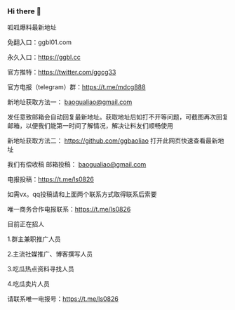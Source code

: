 ### Hi there 👋

<!--
**ggbaoliao/ggbaoliao** is a ✨ _special_ ✨ repository because its `README.md` (this file) appears on your GitHub profile.

Here are some ideas to get you started:

- 🔭 I’m currently working on ...
- 🌱 I’m currently learning ...
- 👯 I’m looking to collaborate on ...
- 🤔 I’m looking for help with ...
- 💬 Ask me about ...
- 📫 How to reach me: ...
- 😄 Pronouns: ...
- ⚡ Fun fact: ...
-->
呱呱爆料最新地址

免翻入口：ggbl01.com

永久入口：https://ggbl.cc

官方推特：https://twitter.com/ggcg33

官方电报（telegram）群：https://t.me/mdcg888

新地址获取方法一： baogualiao@gmail.com

发任意致邮箱会自动回复最新地址。获取地址后如打不开等问题，可截图再次回复邮箱，以便我们能第一时间了解情况，解决让料友们顺畅使用

新地址获取方法二： https://github.com/ggbaoliao 打开此网页快速查看最新地址

我们有偿收稿 邮箱投稿： baogualiao@gmail.com

电报投稿：https://t.me/ls0826

如需vx。qq投稿请和上面两个联系方式取得联系后索要

唯一商务合作电报联系：https://t.me/ls0826

目前正在招人

1.群主兼职推广人员

2.主流社媒推广、博客撰写人员

3.吃瓜热点资料寻找人员

4.吃瓜卖片人员

请联系唯一电报号：https://t.me/ls0826
